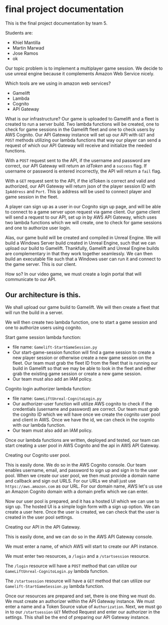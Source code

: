 # final project documentation

This is the final project documentation by team 5.

Students are:
* Khiel Mantilla
* Martin Marwad
* Jose Ramos
* ok

Our topic problem is to implement a multiplayer game session. We decide to use unreal engine because it complements Amazon Web Service nicely.

Which tools are we using in amazon web services?
* Gamelift
* Lambda
* Cognito
* API Gateway

What is our infrastructure? Our game is uploaded to Gamelift and a fleet is created to run a server build. Two lambda functions will be created, one to check for game sessions in the Gamelift fleet and one to check users by AWS Cognito. Our API Gateway instance will set up our API with `GET` and `POST` methods utilizing our lambda functions that way our player can send a request of which our API Gateway will receive and initialize the needed functions.

With a `POST` request sent to the API, if the username and password are correct, our API Gateway will return an *idToken* and a `success` flag. If username or password is entered incorrectly, the API will return a `fail` flag.

With a `GET` request sent to the API, if the idToken is correct and valid and authorized, our API Gateway will return json of the player session ID with `IpAddress` and `Port`. This ip address will be used to connect player and game session in the fleet.

A player can sign up as a user in our Cognito sign up page, and will be able to connect to a game server upon request via game client. Our game client will send a request to our API, set up in by AWS API Gateway, which uses two lambda functions which we will create, one to check for game sessions and one to authorize user login.

Alas, our game build will be created and compiled in Unreal Engine. We will build a Windows Server build created in Unreal Engine, such that we can upload our build to Gamelift. Thankfully, Gamelift and Unreal Engine builds are complementary in that they work together seamlessly. We can then build an executable file such that a Windows user can run it and connect to the game server. This is our client.

How so? In our video game, we must create a login portal that will communicate to our API.



## Our architecture is this.

We shall upload our game build to Gamelift. We will then create a fleet that will run the build in a server.

We will then create two lambda function, one to start a game session and one to authorize users using cognito.

Start game session lambda function:
* file name: `Gamelift-StartGameSession.py`
* Our start-game-session function will find a game session to create a new player session or otherwise create a new game session on the fleet. Our team must grab the fleet ID from the fleet that is running our build in Gamelift so that we may be able to look in the fleet and either grab the existing game session or create a new game session.
* Our team must also add an IAM policy.

Cognito login authorizer lambda function:
* file name: `GameLiftUnreal-CognitoLogin.py`
* Our authorizer-user function will utilize AWS cognito to check if the credentials (username and password) are correct. Our team must grab the cognito ID which we will have once we create the cognito user pool and client in AWS. Once we have the id, we can check in the cognito with our lambda function.
* Our team must also add an IAM policy.

Once our lambda functions are written, deployed and tested, our team can start creating a user pool in AWS Cognito and the api in AWS API Gateway.



Creating our Cognito user pool.

This is easily done. We do so in the AWS Cognito console. Our team enables username, email, and password to sign up and sign in to the user pool. When we create our user pool, we then must provide a domain name and callback and sign out URLS. For our URLs we shall just use `https://aws.amazon.com` as our URL. For our domain name, AWS let's us use an Amazon Cognito domain with a domain prefix which we can enter.

Now our user pool is prepared, and it has a hosted UI which we can use to sign up. The hosted UI is a simple login form with a sign up option. We can create a user here. Once the user is created, we can check that the user is created in the user pool settings.



Creating our API in the API Gateway.

This is easily done, and we can do so in the AWS API Gateway console.

We must enter a name, of which AWS will start to create our API instance.

We must enter two resources, a `/login` and a `/startsession` resource.

The `/login` resource will have a `POST` method that can utilize our `GameLiftUnreal-CognitoLogin.py` lambda function.

The `/startsession` resource will have a `GET` method that can utilize our `Gamelift-StartGameSession.py` lambda function.

Once our resources are prepared and set, there is one thing we must do. We must create an authorizer within the API Gateway instance. We must enter a name and a Token Source value of `Authorization`. Next, we must go in to our `/startsession` `GET` Method Request and enter our authorizer in the settings. This shall be the end of preparing our API Gateway instance.


